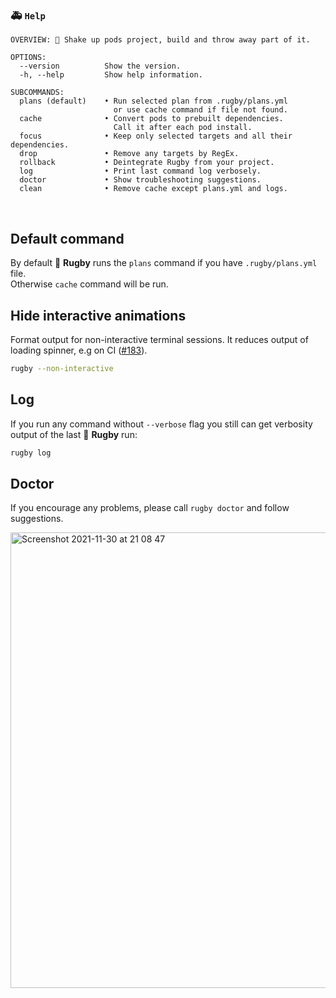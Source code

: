 
### 🚑 `Help`

```
OVERVIEW: 🏈 Shake up pods project, build and throw away part of it.

OPTIONS:
  --version          Show the version.
  -h, --help         Show help information.

SUBCOMMANDS:
  plans (default)    • Run selected plan from .rugby/plans.yml
                       or use cache command if file not found.
  cache              • Convert pods to prebuilt dependencies.
                       Call it after each pod install.
  focus              • Keep only selected targets and all their dependencies.
  drop               • Remove any targets by RegEx.
  rollback           • Deintegrate Rugby from your project.
  log                • Print last command log verbosely.
  doctor             • Show troubleshooting suggestions.
  clean              • Remove cache except plans.yml and logs.
```

<br>

## Default command

By default 🏈 **Rugby** runs the `plans` command if you have `.rugby/plans.yml` file.\
Otherwise `cache` command will be run.

## Hide interactive animations

Format output for non-interactive terminal sessions. It reduces output of loading spinner, e.g on CI ([#183](https://github.com/swiftyfinch/Rugby/pull/183)).

```bash
rugby --non-interactive
```

## Log

If you run any command without `--verbose` flag you still can get verbosity output of the last 🏈 **Rugby** run:

```bash
rugby log
```

## Doctor

If you encourage any problems, please call `rugby doctor` and follow suggestions.

<img width="729" alt="Screenshot 2021-11-30 at 21 08 47" src="https://user-images.githubusercontent.com/64660122/144104545-84c7ac6f-2c39-4812-bdba-511b10b8194d.png">
